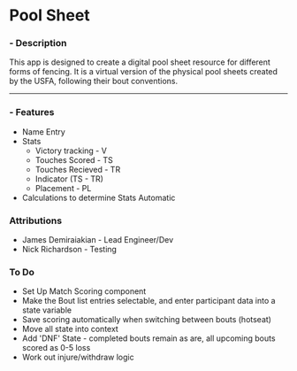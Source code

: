 # Pool Sheet

### - Description

This app is designed to create a digital pool sheet resource for different forms of fencing. It is a virtual version of the physical pool sheets created by the USFA, following their bout conventions.

---

### - Features

- Name Entry
- Stats
  - Victory tracking - V
  - Touches Scored - TS
  - Touches Recieved - TR
  - Indicator (TS - TR)
  - Placement - PL
- Calculations to determine Stats Automatic

### Attributions

- James Demiraiakian - Lead Engineer/Dev
- Nick Richardson - Testing

### To Do

- Set Up Match Scoring component
- Make the Bout list entries selectable, and enter participant data into a state variable
- Save scoring automatically when switching between bouts (hotseat)
- Move all state into context
- Add 'DNF' State - completed bouts remain as are, all upcoming bouts scored as 0-5 loss
- Work out injure/withdraw logic
